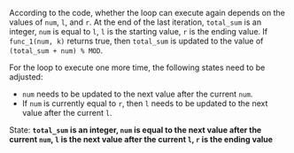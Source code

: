 According to the code, whether the loop can execute again depends on the values of `num`, `l`, and `r`. 
At the end of the last iteration, `total_sum` is an integer, `num` is equal to `l`, `l` is the starting value, `r` is the ending value. If `func_1(num, k)` returns true, then `total_sum` is updated to the value of `(total_sum + num) % MOD`.

For the loop to execute one more time, the following states need to be adjusted:
- `num` needs to be updated to the next value after the current `num`.
- If `num` is currently equal to `r`, then `l` needs to be updated to the next value after the current `l`.

State: **`total_sum` is an integer, `num` is equal to the next value after the current `num`, `l` is the next value after the current `l`, `r` is the ending value**